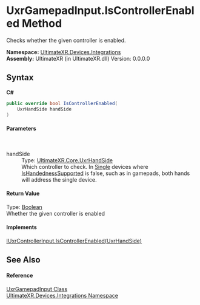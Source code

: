# UxrGamepadInput.IsControllerEnabled Method 
 

Checks whether the given controller is enabled.

**Namespace:**&nbsp;<a href="N_UltimateXR_Devices_Integrations">UltimateXR.Devices.Integrations</a><br />**Assembly:**&nbsp;UltimateXR (in UltimateXR.dll) Version: 0.0.0.0

## Syntax

**C#**<br />
``` C#
public override bool IsControllerEnabled(
	UxrHandSide handSide
)
```


#### Parameters
&nbsp;<dl><dt>handSide</dt><dd>Type: <a href="T_UltimateXR_Core_UxrHandSide">UltimateXR.Core.UxrHandSide</a><br />Which controller to check. In <a href="T_UltimateXR_Devices_UxrControllerSetupType">Single</a> devices where <a href="P_UltimateXR_Devices_IUxrControllerInput_IsHandednessSupported">IsHandednessSupported</a> is false, such as in gamepads, both hands will address the single device.</dd></dl>

#### Return Value
Type: <a href="https://docs.microsoft.com/dotnet/api/system.boolean" target="_blank" rel="noopener noreferrer">Boolean</a><br />Whether the given controller is enabled

#### Implements
<a href="M_UltimateXR_Devices_IUxrControllerInput_IsControllerEnabled">IUxrControllerInput.IsControllerEnabled(UxrHandSide)</a><br />

## See Also


#### Reference
<a href="T_UltimateXR_Devices_Integrations_UxrGamepadInput">UxrGamepadInput Class</a><br /><a href="N_UltimateXR_Devices_Integrations">UltimateXR.Devices.Integrations Namespace</a><br />